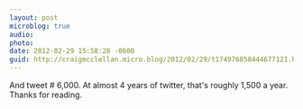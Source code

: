```yaml
---
layout: post
microblog: true
audio: 
photo: 
date: 2012-02-29 15:58:28 -0600
guid: http://craigmcclellan.micro.blog/2012/02/29/t174976858444677121.html
---
```

And tweet # 6,000. At almost 4 years of twitter, that's roughly 1,500 a year. Thanks for reading.

